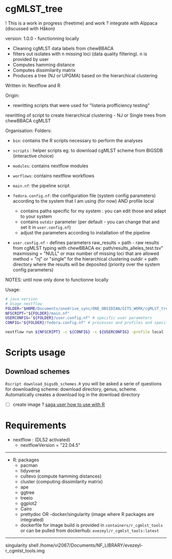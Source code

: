 # cgMLST_tree

! This is a work in progress (freetime) and work
? integrate with Alppaca (discussed with Håkon)

version: 1.0.0 - functionning locally


- Cleaning cgMLST data labels from chewBBACA
- filters out isolates with n missing loci (data quality filtering). n is provided by user
- Computes hamming distance
- Computes dissimilarity matrix
- Produces a tree (NJ or UPGMA) based on the hierarchical clustering

Written in: Nextflow and R

Origin:
- rewritting scripts that were used for "listeria profficiency testing"

rewritting of script to create hierarchical clustering - NJ or Single trees from chewBBACA cgMLST

Organisation:
Folders:
- `bin`: contains the R scripts necessary to perform the analyses
- `scripts` : helper scripts eg. to download cgMLST scheme from BIGSDB (interactive choice)
- `modules`: contains nextflow modules
- `worflows`: contains nextflow workflows

- `main.nf`: the pipeline script
- `fedora.config.nf`: the configuration file (system config parameters) according to the system that I am using (for now) AND profile local  
    - contains paths specific for my system : you can edit those and adapt to your system
    - contains `outdir` parameter (per default - you can change that and set it in `user.config.nf`)
    - adjust the parameters according to installation of the pipeline

- `user.config.nf` - defines parameters
    raw_results = path - raw results from cgMLST typing with chewBBACA ex: path/results_alleles_test.tsv"
    maxmissing = "NULL" or max number of missing loci that are allowed
    method =  "nj" or "single" for the hierarchical clustering
    outdir = path directory where the results will be deposited (priority over the system config parameters)

NOTES: until now only done to functionne locally

Usage:
```bash
# java version
# Usage nextflow
FOLDER="$HOME/Documents/onedrive_sync/ONE_OBSIDIAN/GITS_WORK/cgMLST_tree"
NFSCRIPT="${FOLDER}/main.nf"
USERCONFIG="${FOLDER}/user.config.nf" # specific user parameters
CONFIG="${FOLDER}/fedora.config.nf" # processes and profiles and specific pc/cluster

nextflow run ${NFSCRIPT} -c ${CONFIG} -c ${USERCONFIG} -profile local
```

# Scripts usage
## Download schemes
`Rscript download_bigsdb_schemes.R` you will be asked a serie of questions for
downloading scheme: download directory, genus, scheme.
Automatically creates a download log in the download directory

- [ ] create image ?
[saga user how to use with R](https://documentation.sigma2.no/software/userinstallsw/R.html)

# Requirements
- nextflow : (DLS2 activated)
    - nextflowVersion = "22.04.5"

-------------------
- R: packages
    - pacman
    - tidyverse
    - cultevo (compute hamming distances)
    - cluster (computing dissimilarity matrix)
    - ape
    - ggtree
    - treeio
    - ggplot2
    - Cairo
    - prettydoc
OR
-docker/singularity (image where R packages are integrated)
    - dockerfile for image build is provided in `containers/r_cgmlst_tools`
    or can be pulled from dockerhub: `evezeyl/r_cgmlst_tools:latest`

-------------------

singularity shell /home/vi2067/Documents/NF_LIBRARY/evezeyl-r_cgmlst_tools.img
